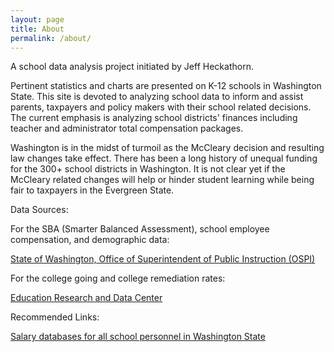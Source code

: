 ```yaml
---
layout: page
title: About
permalink: /about/
---
```


A school data analysis project initiated by Jeff Heckathorn.

Pertinent statistics and charts are presented on K-12 schools in Washington State. This site is devoted to analyzing school data to inform and assist parents, taxpayers and policy makers with their school related decisions. The current emphasis is analyzing school districts' finances including teacher and administrator total compensation packages. 

Washington is in the midst of turmoil as the McCleary decision and resulting law changes take effect. There has been a long history of unequal funding for the 300+ school districts in Washington. It is not clear yet if the McCleary related changes will help or hinder student learning while being fair to taxpayers in the Evergreen State.

Data Sources:

For the SBA (Smarter Balanced Assessment), school employee compensation, and demographic data:

[State of Washington, Office of Superintendent of Public Instruction (OSPI)](http://www.k12.wa.us/default.aspx)

For the college going and college remediation rates:

[Education Research and Data Center](https://erdc.wa.gov/)

Recommended Links:

[Salary databases for all school personnel in Washington State](http://www.k12.wa.us/safs/db.asp)



